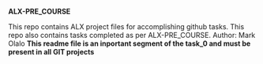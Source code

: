 **ALX-PRE_COURSE**

This repo contains ALX project files for accomplishing github tasks.
This repo also contains tasks completed as per ALX-PRE_COURSE.
Author: Mark Olalo
**This readme file is an inportant segment of the task_0 and must be present in all GIT projects**